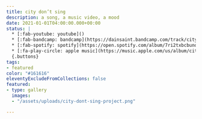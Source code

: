 ```yaml
---
title: city don’t sing
description: a song, a music video, a mood
date: 2021-01-01T04:00:00.000+00:00
status: |
  * [:fab-youtube: youtube]()
  * [:fab-bandcamp: bandcamp](https://dainsaint.bandcamp.com/track/city-dont-sing)
  * [:fab-spotify: spotify](https://open.spotify.com/album/7ri2txbcbunowtf6s2bwsj?highlight=spotify:track:4hpxbixxdx9zmmlyvokxlj)
  * [:fa-play-circle: apple music](https://music.apple.com/us/album/city-dont-sing-single/1544686673)
  {.buttons}
tags:
- featured
color: "#161616"
eleventyExcludeFromCollections: false
featured:
- type: gallery
  images:
  - "/assets/uploads/city-dont-sing-project.png"

---
```

